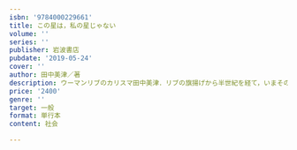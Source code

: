 ```yaml
---
isbn: '9784000229661'
title: この星は，私の星じゃない
volume: ''
series: ''
publisher: 岩波書店
pubdate: '2019-05-24'
cover: ''
author: 田中美津／著
description: ウーマンリブのカリスマ田中美津．リブの旗揚げから半世紀を経て，いまその胸中に去来するものは?
price: '2400'
genre: ''
target: 一般
format: 単行本
content: 社会

---
```

